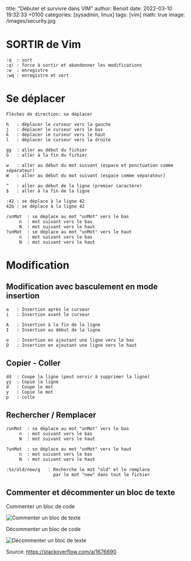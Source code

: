 title: "Débuter et survivre dans VIM"
author: Benoit
date: 2022-03-10 19:32:33 +0100
categories: [sysadmin, linux]
tags: [vim]
math: true
image: /images/security.jpg

# SORTIR de Vim

```text
:q	: sort
:q!	: force à sortir et abandonner les modifications
:w	: enregistre
:wq	: enregistre et sort
```

# Se déplacer

```text
Flèches de direction: se déplacer

h	: déplacer le curseur vers la gauche
j	: déplacer le curseur vers le bas
k	: déplacer le curseur vers le haut
l	: déplacer le curseur vers la droite

gg	: aller au début du fichier
G	: aller à la fin du fichier

w	: aller au début du mot suivant (espace et ponctuation comme séparateur)
W	: aller au début du mot suivant (espace comme séparateur)

^	: aller au début de la ligne (premier caractère)
$	: aller à la fin de la ligne

:42	: se déplace à la ligne 42
42G	: se déplace à la ligne 42

/unMot	: se déplace au mot "unMot" vers le bas
	 n	: mot suivant vers le bas
	 N	: mot suivant vers le haut
?unMot	: se déplace au mot "unMot" vers le haut
	 n	: mot suivant vers le bas
	 N	: mot suivant vers le haut
```

# Modification

## Modification avec basculement en mode insertion

```text
a	: Insertion après le curseur
i	: Insertion avant le curseur

A	: Insertion à la fin de la ligne
I	: Insertion au début de la ligne

o	: Insertion en ajoutant une ligne vers le bas
O	: Insertion en ajoutant une ligne vers le haut
```
## Copier - Coller

```text
dd	: Coupe la ligne (peut servir à supprimer la ligne)
yy	: Copie la ligne
d	: Coupe le mot
y	: Copie le mot
p	: colle
```

## Rechercher / Remplacer

```text
/unMot	: se déplace au mot "unMot" vers le bas
	 n	: mot suivant vers le bas
	 N	: mot suivant vers le haut

?unMot	: se déplace au mot "unMot" vers le haut
	 n	: mot suivant vers le bas
	 N	: mot suivant vers le haut

:%s/old/new/g	: Recherche le mot "old" et le remplace 
				  par le mot "new" dans tout le fichier
```

## Commenter et décommenter un bloc de texte
Commenter un bloc de code


![Commenter un bloc de texte](https://i.stack.imgur.com/lu6aU.gif)


Décommenter un bloc de code

![Décommenter un bloc de texte](https://i.stack.imgur.com/2Y7eH.gif)


Source: <https://stackoverflow.com/a/1676690>